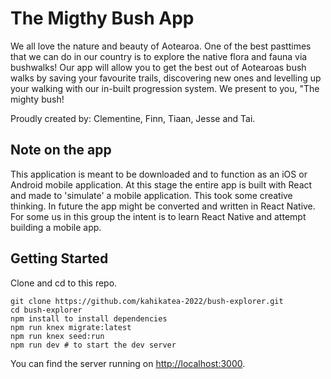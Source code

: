 # The Migthy Bush App

We all love the nature and beauty of Aotearoa. One of the best pasttimes that we can do in our country is to explore the native flora and fauna via bushwalks! Our app will allow you to get the best out of Aotearoas bush walks by saving your favourite trails, discovering new ones and levelling up your walking with our in-built progression system. We present to you, "The mighty bush!

Proudly created by: Clementine, Finn, Tiaan, Jesse and Tai.

## Note on the app

This application is meant to be downloaded and to function as an iOS or Android mobile application. At this stage the entire app is built with React and made to 'simulate' a mobile application. This took some creative thinking. In future the app might be converted and written in React Native. For some us in this group the intent is to learn React Native and attempt building a mobile app. 

## Getting Started

Clone and cd to this repo.

```shell
git clone https://github.com/kahikatea-2022/bush-explorer.git
cd bush-explorer
npm install to install dependencies
npm run knex migrate:latest
npm run knex seed:run
npm run dev # to start the dev server
```

You can find the server running on [http://localhost:3000](http://localhost:3000).

